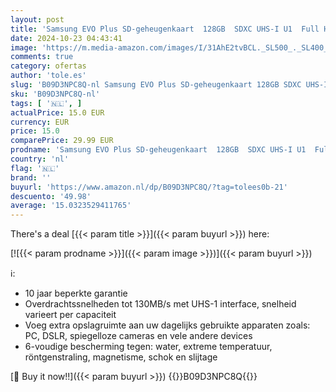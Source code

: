 ```yaml
---
layout: post
title: 'Samsung EVO Plus SD-geheugenkaart  128GB  SDXC UHS-I U1  Full HD  130MB/s leessnelheid  geheugenkaart voor spiegelreflexcamera s en systeemcamera s  MB-SC128K/EU'
date: 2024-10-23 04:43:41
image: 'https://m.media-amazon.com/images/I/31AhE2tvBCL._SL500_._SL400_.jpg'
comments: true
category: ofertas
author: 'tole.es'
slug: 'B09D3NPC8Q-nl Samsung EVO Plus SD-geheugenkaart 128GB SDXC UHS-I U1 Full...'
sku: 'B09D3NPC8Q-nl'
tags: [ '🇳🇱', ]
actualPrice: 15.0 EUR
currency: EUR
price: 15.0
comparePrice: 29.99 EUR
prodname: 'Samsung EVO Plus SD-geheugenkaart  128GB  SDXC UHS-I U1  Full HD  130MB/s leessnelheid  geheugenkaart voor spiegelreflexcamera s en systeemcamera s  MB-SC128K/EU'
country: 'nl'
flag: '🇳🇱'
brand: ''
buyurl: 'https://www.amazon.nl/dp/B09D3NPC8Q/?tag=tolees0b-21'
descuento: '49.98'
average: '15.0323529411765'
---
```


There's a deal [{{< param title >}}]({{< param buyurl >}})  here:

[![{{< param prodname >}}]({{< param image >}})]({{< param buyurl >}})

ℹ️:

- 10 jaar beperkte garantie
- Overdrachtssnelheden tot 130MB/s met UHS-1 interface, snelheid varieert per capaciteit
- Voeg extra opslagruimte aan uw dagelijks gebruikte apparaten zoals: PC, DSLR, spiegelloze cameras en vele andere devices
- 6-voudige bescherming tegen: water, extreme temperatuur, röntgenstraling, magnetisme, schok en slijtage

[🛒 Buy it now!!]({{< param buyurl >}})
{{<world>}}B09D3NPC8Q{{</world>}}
